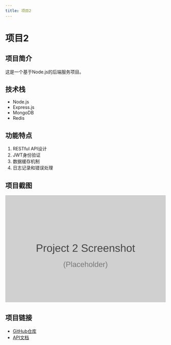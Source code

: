 ```yaml
---
title: 项目2
---
```


# 项目2

## 项目简介

这是一个基于Node.js的后端服务项目。

## 技术栈

- Node.js
- Express.js
- MongoDB
- Redis

## 功能特点

1. RESTful API设计
2. JWT身份验证
3. 数据缓存机制
4. 日志记录和错误处理

## 项目截图

![项目截图](/images/project2.png)

## 项目链接

- [GitHub仓库](https://github.com/yourusername/project2)
- [API文档](https://yourusername.github.io/project2/docs)

